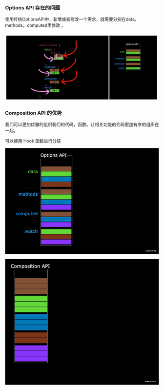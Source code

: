 ### Options API 存在的问题

使用传统OptionsAPI中，新增或者修改一个需求，就需要分别在data，methods，computed里修改 。

![1684215728625](image/23-05-15-vue3-组合式api的优势/1684215728625.png)

### Composition API 的优势

我们可以更加优雅的组织我们的代码，函数。让相关功能的代码更加有序的组织在一起。

可以使用 Hook 函数进行分装

![1684215908680](image/23-05-15-vue3-组合式api的优势/1684215908680.png)

![1684215940715](image/23-05-15-vue3-组合式api的优势/1684215940715.png)
